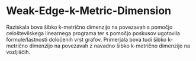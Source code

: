 # Weak-Edge-k-Metric-Dimension

Raziskala bova šibko k-metrično dimenzijo na povezavah s pomočjo celoštevilskega linearnega programa ter s pomočjo poskusov ugotovila formule/lastnosti določenih vrst grafov. Primerjala bova tudi šibko k-metrično dimenzijo na povezavah z navadno šibko k-metrično dimenzijo na vozljiščih.
